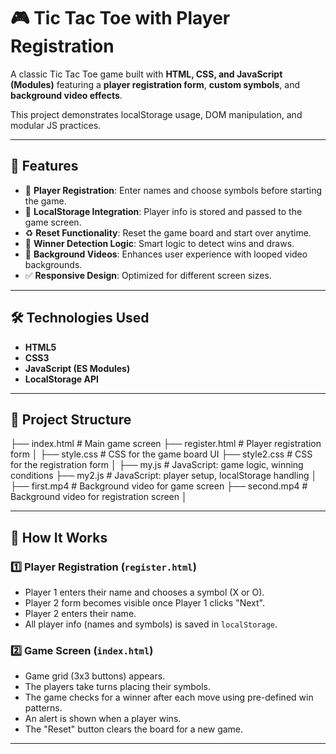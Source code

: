 # 🎮 Tic Tac Toe with Player Registration

A classic Tic Tac Toe game built with **HTML, CSS, and JavaScript (Modules)** featuring a **player registration form**, **custom symbols**, and **background video effects**. 

This project demonstrates localStorage usage, DOM manipulation, and modular JS practices.

---

## 🚀 Features

- 🔐 **Player Registration**: Enter names and choose symbols before starting the game.
- 💾 **LocalStorage Integration**: Player info is stored and passed to the game screen.
- ♻️ **Reset Functionality**: Reset the game board and start over anytime.
- 🧠 **Winner Detection Logic**: Smart logic to detect wins and draws.
- 🎥 **Background Videos**: Enhances user experience with looped video backgrounds.
- ✅ **Responsive Design**: Optimized for different screen sizes.

---

## 🛠 Technologies Used

- **HTML5**
- **CSS3**
- **JavaScript (ES Modules)**
- **LocalStorage API**

---

## 📁 Project Structure


├── index.html            # Main game screen
├── register.html         # Player registration form
│
├── style.css             # CSS for the game board UI
├── style2.css            # CSS for the registration form
│
├── my.js                 # JavaScript: game logic, winning conditions
├── my2.js                # JavaScript: player setup, localStorage handling
│
├── first.mp4             # Background video for game screen
├── second.mp4            # Background video for registration screen
│



---

## 🧩 How It Works

### 1️⃣ Player Registration (`register.html`)
- Player 1 enters their name and chooses a symbol (X or O).
- Player 2 form becomes visible once Player 1 clicks "Next".
- Player 2 enters their name.
- All player info (names and symbols) is saved in `localStorage`.

### 2️⃣ Game Screen (`index.html`)
- Game grid (3x3 buttons) appears.
- The players take turns placing their symbols.
- The game checks for a winner after each move using pre-defined win patterns.
- An alert is shown when a player wins.
- The "Reset" button clears the board for a new game.
 
---
